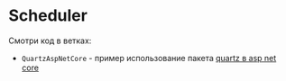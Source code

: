 # Scheduler

Смотри код в ветках:
- `QuartzAspNetCore` - пример использование пакета [quartz в asp net core](https://www.quartz-scheduler.net/documentation/quartz-3.x/packages/aspnet-core-integration.html) 